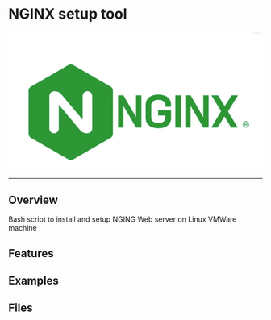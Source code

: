 # NGINX setup tool
  
![NGINX logo](assets/NGINX.png)

---

## Overview
Bash script to install and setup NGING Web server on Linux VMWare machine

## Features
## Examples
## Files

